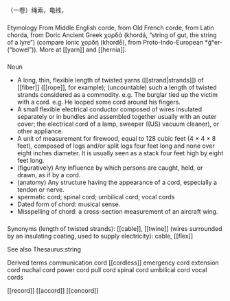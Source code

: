 （一卷）绳索，电线，

###
Etymology
From Middle English corde, from Old French corde, from Latin chorda, from Doric Ancient Greek χορδά (khordá, “string of gut, the string of a lyre”) (compare Ionic χορδή (khordḗ), from Proto-Indo-European *ǵʰer- (“bowel”)). More at [[yarn]] and [[hernia]].

###
Noun
- A long, thin, flexible length of twisted yarns ([[strand|strands]]) of [[fiber]] ([[rope]], for example); (uncountable) such a length of twisted strands considered as a commodity.
	e.g. The burglar tied up the victim with a cord.
	e.g. He looped some cord around his fingers.
- A small flexible electrical conductor composed of wires insulated separately or in bundles and assembled together usually with an outer cover; the electrical cord of a lamp, sweeper ((US) vacuum cleaner), or other appliance.
- A unit of measurement for firewood, equal to 128 cubic feet (4 × 4 × 8 feet), composed of logs and/or split logs four feet long and none over eight inches diameter. It is usually seen as a stack four feet high by eight feet long. 
- (figuratively) Any influence by which persons are caught, held, or drawn, as if by a cord.
- (anatomy) Any structure having the appearance of a cord, especially a tendon or nerve.
- spermatic cord; spinal cord; umbilical cord; vocal cords
- Dated form of chord: musical sense.
- Misspelling of chord: a cross-section measurement of an aircraft wing.

###
Synonyms
(length of twisted strands): [[cable]], [[twine]]
(wires surrounded by an insulating coating, used to supply electricity): cable, [[flex]]

See also Thesaurus:string

Derived terms
communication cord
[[cordless]]
emergency cord
extension cord
nuchal cord
power cord
pull cord
spinal cord
umbilical cord
vocal cords



[[record]]
[[accord]]
[[concord]]